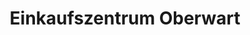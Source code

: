 ---
title: "Einkaufszentrum Oberwart"
url: /oberwart/einkaufszentrum-oberwart/
shop: Einkaufszentrum
---